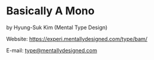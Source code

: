 Basically A Mono
===
by Hyung-Suk Kim (Mental Type Design)

Website: https://experi.mentallydesigned.com/type/bam/

E-mail: type@mentallydesigned.com